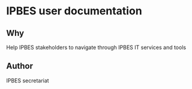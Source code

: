 # IPBES user documentation

## Why

Help IPBES stakeholders to navigate through IPBES IT services and tools

## Author

IPBES secretariat



